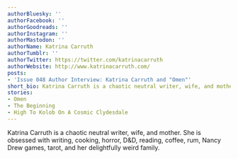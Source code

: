 ```yaml
---
authorBluesky: ''
authorFacebook: ''
authorGoodreads: ''
authorInstagram: ''
authorMastodon: ''
authorName: Katrina Carruth
authorTumblr: ''
authorTwitter: https://twitter.com/katrinacarruth
authorWebsite: http://www.katrinacarruth.com/
posts:
- 'Issue 048 Author Interview: Katrina Carruth and "Omen"'
short_bio: Katrina Carruth is a chaotic neutral writer, wife, and mother. She is obsessed with writing, cooking, horror, D&D, reading, coffee, rum, Nancy Drew games, tarot, and her delightfully weird family.
stories:
- Omen
- The Beginning
- High To Kolob On A Cosmic Clydesdale
---
```


Katrina Carruth is a chaotic neutral writer, wife, and mother. She is obsessed with writing, cooking, horror, D&D, reading, coffee, rum, Nancy Drew games, tarot, and her delightfully weird family.